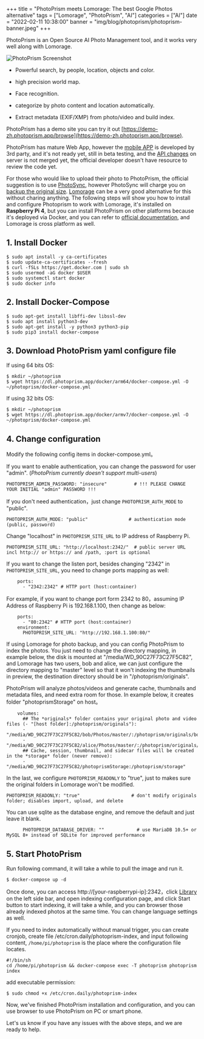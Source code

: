 +++
title = "PhotoPrism meets Lomorage: The best Google Photos alternative"
tags = ["Lomorage", "PhotoPrism", "AI"]
categories = ["AI"]
date = "2022-02-11 10:38:00"
banner = "img/blog/photoprism/photoprism-banner.jpeg"
+++

PhotoPrism is an Open Source AI Photo Management tool, and it works very well along with Lomorage.

<!--more-->

![PhotoPrism Screenshot](https://camo.githubusercontent.com/5e03a87e47aad26ad7248b8b43eac6471fe96f7b655ac2e532697692753c3ff8/68747470733a2f2f646c2e70686f746f707269736d2e6170702f696d672f75692f6465736b746f702d3130303070782e6a7067)

- Powerful search, by people, location, objects and color.

- high precision world map.

- Face recognition.

- categorize by photo content and location automatically.

- Extract metadata (EXIF/XMP) from photo/video and build index.

PhotoPrism has a demo site you can try it out [https://demo-zh.photoprism.app/browse](https://demo-zh.photoprism.app/browse).

PhotoPrism has mature Web App, however the [mobile APP](https://github.com/thielepaul/photoprism-mobile) is developed by 3rd party, and it's not ready yet, still in beta testing, and the [API changes](https://github.com/photoprism/photoprism/pull/995) on server is not merged yet, the official developer doesn't have resource to review the code yet.

For those who would like to upload their photo to PhotoPrism, the official suggestion is to use [PhotoSync](https://www.photosync-app.com/home.html), however PhotoSync will charge you on [backup the original size](https://www.photosync-app.com/support/ios/answers/what-is-the-difference-between-photosync-pro-and-premium.html). [Lomorage](https://lomorage.com) can be a very good alternative for this without charing anything. The following steps will show you how to install and configure Photoprism to work with Lomorage, it's installed on **Raspberry Pi 4**, but you can install PhotoPrism on other platforms because it's deployed via Docker, and you can refer to [official documentation](https://docs.photoprism.app/getting-started/docker-compose/), and Lomorage is cross platform as well.

## 1. Install Docker

```
$ sudo apt install -y ca-certificates
$ sudo update-ca-certificates --fresh
$ curl -fSLs https://get.docker.com | sudo sh
$ sudo usermod -aG docker $USER
$ sudo systemctl start docker
$ sudo docker info
```

## 2. Install Docker-Compose

```
$ sudo apt-get install libffi-dev libssl-dev
$ sudo apt install python3-dev
$ sudo apt-get install -y python3 python3-pip
$ sudo pip3 install docker-compose
```

## 3. Download PhotoPrism yaml configure file

If using 64 bits OS:

```
$ mkdir ~/photoprism
$ wget https://dl.photoprism.app/docker/arm64/docker-compose.yml -O ~/photoprism/docker-compose.yml
```

If using 32 bits OS:

```
$ mkdir ~/photoprism
$ wget https://dl.photoprism.app/docker/armv7/docker-compose.yml -O ~/photoprism/docker-compose.yml
```

## 4. Change configuration

Modify the following config items in docker-compose.yml。

If you want to enable authentication, you can change the password for user "admin". (*PhotoPrism currently doesn't support multi-users*)

```
PHOTOPRISM_ADMIN_PASSWORD: "insecure"          # !!! PLEASE CHANGE YOUR INITIAL "admin" PASSWORD !!!
```

If you don't need authentication，just change `PHOTOPRISM_AUTH_MODE` to "public".

```
PHOTOPRISM_AUTH_MODE: "public"               # authentication mode (public, password)
```

Change "localhost" in `PHOTOPRISM_SITE_URL` to IP address of Raspberry Pi.

```
PHOTOPRISM_SITE_URL: "http://localhost:2342/"  # public server URL incl http:// or https:// and /path, :port is optional
```

If you want to change the listen port, besides changing "2342" in `PHOTOPRISM_SITE_URL`, you need to change ports mapping as well:

```
    ports:
      - "2342:2342" # HTTP port (host:container)
```

For example, if you want to change port form 2342 to 80，assuming IP Address of Raspberry Pi is 192.168.1.100, then change as below:

```
    ports:
      - "80:2342" # HTTP port (host:container)
    environment:
      PHOTOPRISM_SITE_URL: "http://192.168.1.100:80/"
```

If using Lomorage for photo backup, and you can config PhotoPrism to index the photos. You just need to change the directory mapping, in example below, the disk is mounted at "/media/WD_90C27F73C27F5C82", and Lomorage has two users, bob and alice, we can just configure the directory mapping to "master" level so that it won't indexing the thumbnails in preview, the destination directory should be in "/photoprism/originals".

PhotoPrism will analyze photos/videos and generate cache, thumbnails and metadata files, and need extra room for those. In example below, it creates folder "photoprismStorage" on host。

```
    volumes:
      ## The *originals* folder contains your original photo and video files (- "[host folder]:/photoprism/originals"):
      - "/media/WD_90C27F73C27F5C82/bob/Photos/master/:/photoprism/originals/bob"
      - "/media/WD_90C27F73C27F5C82/alice/Photos/master/:/photoprism/originals/alice"
      ## Cache, session, thumbnail, and sidecar files will be created in the *storage* folder (never remove):
      - "/media/WD_90C27F73C27F5C82/photoprismStorage:/photoprism/storage"
```

In the last, we configure `PHOTOPRISM_READONLY` to "true", just to makes sure the original folders in Lomorage won't be modified.

```
PHOTOPRISM_READONLY: "true"                   # don't modify originals folder; disables import, upload, and delete
```

You can use sqlite as the database engine, and remove the default and just leave it blank.

```
      PHOTOPRISM_DATABASE_DRIVER: ""            # use MariaDB 10.5+ or MySQL 8+ instead of SQLite for improved performance
```

## 5. Start PhotoPrism

Run following command, it will take a while to pull the image and run it.

```
$ docker-compose up -d
```

Once done, you can access http://[your-raspberrypi-ip]:2342，click [Library](https://demo.photoprism.app/library) on the left side bar, and open indexing configuration page, and click Start button to start indexing, it will take a while, and you can browser those already indexed photos at the same time. You can change language settings as well.

If you need to index automatically without manual trigger, you can create cronjob, create file /etc/cron.daily/photoprism-index, and input following content, `/home/pi/photoprism` is the place where the configuration file locates.

```
#!/bin/sh
cd /home/pi/photoprism && docker-compose exec -T photoprism photoprism index
```

add executable permission:

```
$ sudo chmod +x /etc/cron.daily/photoprism-index
```

Now, we've finished PhotoPrism installation and configuration, and you can use browser to use PhotoPrism on PC or smart phone.

Let's us know if you have any issues with the above steps, and we are ready to help.
